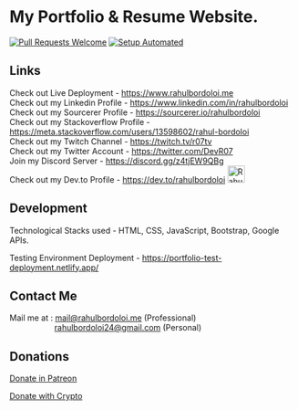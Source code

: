 # My Portfolio & Resume Website.

[![Pull Requests Welcome](https://img.shields.io/badge/PRs-welcome-brightgreen.svg?style=flat)](http://makeapullrequest.com)
[![Setup Automated](https://img.shields.io/badge/setup-automated-blue?logo=gitpod)](https://gitpod.io/from-referrer/)

## Links

Check out Live Deployment - https://www.rahulbordoloi.me <br>
Check out my Linkedin Profile - https://www.linkedin.com/in/rahulbordoloi <br>
Check out my Sourcerer Profile - https://sourcerer.io/rahulbordoloi <br>
Check out my Stackoverflow Profile - https://meta.stackoverflow.com/users/13598602/rahul-bordoloi <br>
Check out my Twitch Channel - https://twitch.tv/r07tv <br>
Check out my Twitter Account - https://twitter.com/DevR07 <br>
Join my Discord Server - https://discord.gg/z4tjEW9QBg <br>
Check out my Dev.to Profile - https://dev.to/rahulbordoloi <img src="https://d2fltix0v2e0sb.cloudfront.net/dev-badge.svg" alt="Rahul Bordoloi's DEV Profile" height="30" width="30">
</a> <br>
<!--- Check out my Medium Blog Post - https://www.medium.com/@rahulbordoloi <br> --->
<!--- Check out my Instagram Profile - https://instagram.com/rahulbordoloi <br> --->

## Development

Technological Stacks used - HTML, CSS, JavaScript, Bootstrap, Google APIs.

Testing Environment Deployment - https://portfolio-test-deployment.netlify.app/
 
## Contact Me

Mail me at : mail@rahulbordoloi.me (Professional) <br> &nbsp;&nbsp;&nbsp;&nbsp;&nbsp;&nbsp;&nbsp;&nbsp;&nbsp;&nbsp;&nbsp;&nbsp;&nbsp;&nbsp;&nbsp;&nbsp;&nbsp;&nbsp;&nbsp;
             rahulbordoloi24@gmail.com (Personal)
             
## Donations

[Donate in Patreon](https://patreon.com/rahulbordoloi) <br>
<div>
  <a class="donate-with-crypto"
     href="https://commerce.coinbase.com/checkout/c2be6faa-ef33-40ea-9a18-6054fe6d75a0">
    Donate with Crypto
  </a>
</div>
